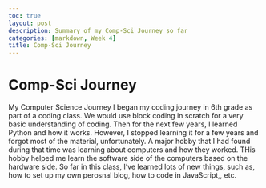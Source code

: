 ```yaml
---
toc: true
layout: post
description: Summary of my Comp-Sci Journey so far
categories: [markdown, Week 4]
title: Comp-Sci Journey
---
```


# Comp-Sci Journey
My Computer Science Journey
I began my coding journey in 6th grade as part of a coding class. We would use block coding in scratch for a very basic understanding of coding. Then for the next few years, I learned Python and how it works. However, I stopped learning it for a few years and forgot most of the material, unfortunately. A major hobby that I had found during that time was learning about computers and how they worked. THis hobby helped me learn the software side of the computers based on the hardware side. So far in this class, I’ve learned lots of new things, such as, how to set up my own perosnal blog, how to code in JavaScript,, etc.